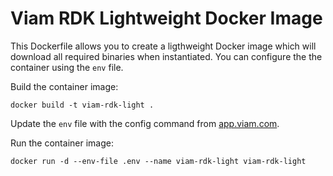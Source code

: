 # Viam RDK Lightweight Docker Image

This Dockerfile allows you to create a ligthweight Docker image which will download all required binaries when instantiated.
You can configure the the container using the ```env``` file.

Build the container image:
```
docker build -t viam-rdk-light .
```

Update the ```env``` file with the config command from [app.viam.com](https://app.viam.com).

Run the container image:
```
docker run -d --env-file .env --name viam-rdk-light viam-rdk-light
```
